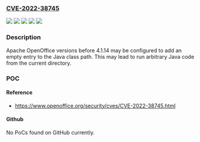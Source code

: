 ### [CVE-2022-38745](https://cve.mitre.org/cgi-bin/cvename.cgi?name=CVE-2022-38745)
![](https://img.shields.io/static/v1?label=Product&message=Apache%20OpenOffice&color=blue)
![](https://img.shields.io/static/v1?label=Version&message=0%3C%204.1.14%20&color=brighgreen)
![](https://img.shields.io/static/v1?label=Vulnerability&message=CWE-1188%20Insecure%20Default%20Initialization%20of%20Resource&color=brighgreen)
![](https://img.shields.io/static/v1?label=Vulnerability&message=CWE-427%20Uncontrolled%20Search%20Path%20Element&color=brighgreen)
![](https://img.shields.io/static/v1?label=Vulnerability&message=CWE-94%20Improper%20Control%20of%20Generation%20of%20Code%20('Code%20Injection')&color=brighgreen)

### Description

Apache OpenOffice versions before 4.1.14 may be configured to add an empty entry to the Java class path. This may lead to run arbitrary Java code from the current directory.

### POC

#### Reference
- https://www.openoffice.org/security/cves/CVE-2022-38745.html

#### Github
No PoCs found on GitHub currently.

